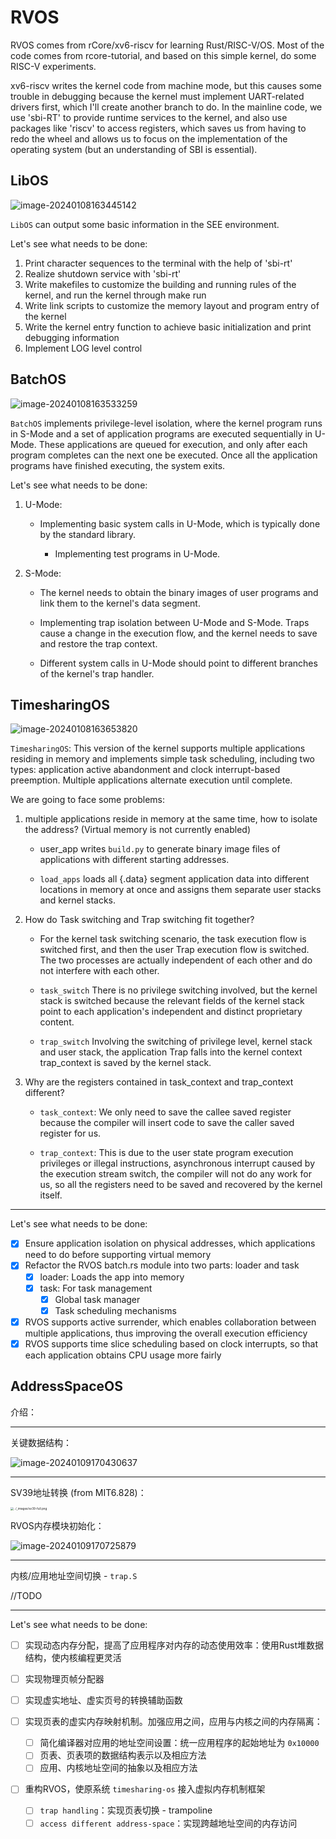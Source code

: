 # RVOS
RVOS comes from rCore/xv6-riscv for learning Rust/RISC-V/OS.
Most of the code comes from rcore-tutorial, and based on this simple kernel, do some RISC-V experiments.

xv6-riscv writes the kernel code from machine mode, but this causes some trouble in debugging because the kernel must implement UART-related drivers first, which I'll create another branch to do. In the mainline code, we use 'sbi-RT' to provide runtime services to the kernel, and also use packages like 'riscv' to access registers, which saves us from having to redo the wheel and allows us to focus on the implementation of the operating system (but an understanding of SBI is essential).

## LibOS
![image-20240108163445142](https://cdn.jsdelivr.net/gh/MaskerDad/BlogImage@main/202401081634265.png)

`LibOS` can output some basic information in the SEE environment.

Let's see what needs to be done:
1. Print character sequences to the terminal with the help of 'sbi-rt'
2. Realize shutdown service with 'sbi-rt'
3. Write makefiles to customize the building and running rules of the kernel, and run the kernel through make run
4. Write link scripts to customize the memory layout and program entry of the kernel
5. Write the kernel entry function to achieve basic initialization and print debugging information
6. Implement LOG level control

## BatchOS

![image-20240108163533259](https://cdn.jsdelivr.net/gh/MaskerDad/BlogImage@main/202401081635289.png)

`BatchOS` implements privilege-level isolation, where the kernel program runs in S-Mode and a set of application programs are executed sequentially in U-Mode. These applications are queued for execution, and only after each program completes can the next one be executed. Once all the application programs have finished executing, the system exits.

Let's see what needs to be done:

1. U-Mode:

   * Implementing basic system calls in U-Mode, which is typically done by the standard library.

     * Implementing test programs in U-Mode.

2. S-Mode:

     * The kernel needs to obtain the binary images of user programs and link them to the kernel's data segment.

     * Implementing trap isolation between U-Mode and S-Mode. Traps cause a change in the execution flow, and the kernel needs to save and restore the trap context.

     * Different system calls in U-Mode should point to different branches of the kernel's trap handler.

## TimesharingOS

![image-20240108163653820](https://cdn.jsdelivr.net/gh/MaskerDad/BlogImage@main/202401081636849.png)

`TimesharingOS`:  This version of the kernel supports multiple applications residing in memory and implements simple task scheduling,  including two types:  application active abandonment and clock interrupt-based preemption. Multiple applications alternate execution until  complete.

We are going to face some problems:

1. multiple applications reside in memory at the same time, how to isolate the address?  (Virtual memory is not currently enabled)

   * user_app writes `build.py` to generate binary image files of applications with different starting addresses.

   * `load_apps` loads all {.data} segment application data into different locations in memory at once and assigns them separate user stacks and kernel stacks.


2. How do Task switching and Trap switching fit together?

   * For the kernel task switching scenario, the task execution flow is switched first,  and then the user Trap execution flow is switched. The two processes are actually independent of each other and do not  interfere with each other.

   * `task_switch`
     There is no privilege switching involved,  but the kernel stack is switched because the relevant fields of the kernel stack point to each application's independent  and distinct proprietary content.

   * `trap_switch`
     Involving the switching of privilege level, kernel stack and user stack,  the application Trap falls into the kernel context trap_context is saved by the kernel stack.

3. Why are the registers contained in task_context and trap_context different?

   * `task_context`:  We only need to save the callee saved register because the compiler will insert code to save the caller saved register  for us.

   * `trap_context`:  This is due to the user state program execution privileges or illegal instructions,  asynchronous interrupt caused by the execution stream switch, the compiler will not do any work for us,  so all the registers need to be saved and recovered by the kernel itself. 

---

Let's see what needs to be done:

- [x] Ensure application isolation on physical addresses, which applications need to do before supporting virtual memory
- [x] Refactor the RVOS batch.rs module into two parts: loader and task
  - [x] loader: Loads the app into memory
  - [x] task: For task management
    - [x] Global task manager
    - [x] Task scheduling mechanisms

- [x] RVOS supports active surrender, which enables collaboration between multiple applications, thus improving the overall execution efficiency
- [x] RVOS supports time slice scheduling based on clock interrupts, so that each application obtains CPU usage more fairly

## AddressSpaceOS

介绍：

---

关键数据结构：

![image-20240109170430637](https://cdn.jsdelivr.net/gh/MaskerDad/BlogImage@main/202401091704792.png)

---

SV39地址转换 (from MIT6.828)：

<img src="https://cdn.jsdelivr.net/gh/MaskerDad/BlogImage@main/202401091730641.png" alt="../_images/sv39-full.png" style="zoom: 33%;" />

RVOS内存模块初始化：

![image-20240109170725879](https://cdn.jsdelivr.net/gh/MaskerDad/BlogImage@main/202401091707916.png)

---

内核/应用地址空间切换 - `trap.S`

//TODO



---

Let's see what needs to be done: 

- [ ] 实现动态内存分配，提高了应用程序对内存的动态使用效率：使用Rust堆数据结构，使内核编程更灵活

- [ ] 实现物理页帧分配器
- [ ] 实现虚实地址、虚实页号的转换辅助函数
- [ ] 实现页表的虚实内存映射机制。加强应用之间，应用与内核之间的内存隔离：
  - [ ] 简化编译器对应用的地址空间设置：统一应用程序的起始地址为 `0x10000`
  - [ ] 页表、页表项的数据结构表示以及相应方法
  - [ ] 应用、内核地址空间的抽象以及相应方法

- [ ] 重构RVOS，使原系统 `timesharing-os` 接入虚拟内存机制框架
  - [ ] `trap handling`：实现页表切换 - trampoline
  - [ ] `access different address-space`：实现跨越地址空间的内存访问